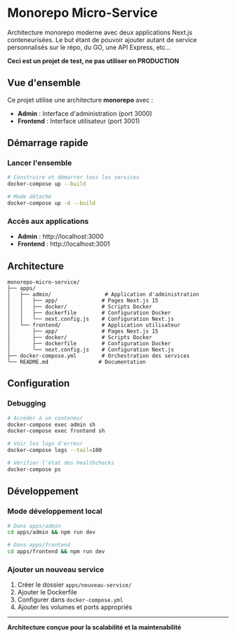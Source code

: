 # Monorepo Micro-Service

Architecture monorepo moderne avec deux applications Next.js conteneurisées. Le but étant de pouvoir ajouter autant de service personnalisés sur le répo, du GO, une API Express, etc...

**Ceci est un projet de test, ne pas utiliser en PRODUCTION**

## Vue d'ensemble

Ce projet utilise une architecture **monorepo** avec :
- **Admin** : Interface d'administration (port 3000)
- **Frontend** : Interface utilisateur (port 3001)

## Démarrage rapide

### Lancer l'ensemble
```bash
# Construire et démarrer tous les services
docker-compose up --build

# Mode détaché
docker-compose up -d --build
```

### Accès aux applications
- **Admin** : http://localhost:3000
- **Frontend** : http://localhost:3001

## Architecture

```
monorepo-micro-service/
├── apps/
│   ├── admin/                 # Application d'administration
│   │   ├── app/              # Pages Next.js 15
│   │   ├── docker/           # Scripts Docker
│   │   ├── dockerfile        # Configuration Docker
│   │   └── next.config.js    # Configuration Next.js
│   └── frontend/             # Application utilisateur
│       ├── app/              # Pages Next.js 15
│       ├── docker/           # Scripts Docker
│       ├── dockerfile        # Configuration Docker
│       └── next.config.js    # Configuration Next.js
├── docker-compose.yml        # Orchestration des services
└── README.md                # Documentation
```

## Configuration

### Debugging

```bash
# Accéder à un conteneur
docker-compose exec admin sh
docker-compose exec frontend sh

# Voir les logs d'erreur
docker-compose logs --tail=100

# Vérifier l'état des healthchecks
docker-compose ps
```

## Développement

### Mode développement local
```bash
# Dans apps/admin
cd apps/admin && npm run dev

# Dans apps/frontend  
cd apps/frontend && npm run dev
```

### Ajouter un nouveau service
1. Créer le dossier `apps/nouveau-service/`
2. Ajouter le Dockerfile
3. Configurer dans `docker-compose.yml`
4. Ajouter les volumes et ports appropriés

---

**Architecture conçue pour la scalabilité et la maintenabilité** 